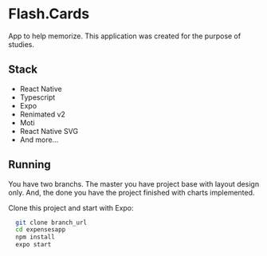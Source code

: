 

# Flash.Cards

App to help memorize. This application was created for the purpose of studies.

## Stack

- React Native
- Typescript
- Expo
- Renimated v2
- Moti
- React Native SVG
- And more...

## Running

You have two branchs. The master you have project base with layout design only. And, the done you have the project finished with charts implemented.

Clone this project and start with Expo:

```bash
  git clone branch_url
  cd expensesapp
  npm install
  expo start
```

</div>
